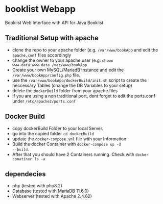 # booklist Webapp
Booklist Web Interface with API for Java Booklist

## Traditional Setup with apache
- clone the repo to your apache folder (e.g. <code>/var/www/bookApp</code> and edit the <code>apache.conf</code> files accordingly
- change the owner to your apache user (e.g. <code>chown www-data:www-data /var/www/bookApp</code>
- Create your own MySQL/MariadB Instance and edit the <code>/var/www/bookApp/config.php</code> file.
- use the <code>/var/www/bookApp/dockerBuild/init.sh</code> script to create the neccessary Tables (change the DB Variables to your setup)
- delete the <code>dockerBuild</code> folder from your apache files
- if you are using a non traditional port, dont forget to edit the ports.conf under <code>/etc/apache2/ports.conf</code>

## Docker Build
- copy dockerBuild Folder to your local Server.
- go into the copied folder <code>cd dockerBuild</code>
- update the <code>docker-compose.yml</code> file with your Information.
- Build the docker Container with <code>docker-compose up -d --build</code>.
- After that you should have 2 Containers running. Check with <code>docker conatiner ls -a</code>

## dependecies
- php (tested with php8.2)
- Database (tested with MariaDB 11.6.0)
- Webserver (tested with Apache 2.4.62)
